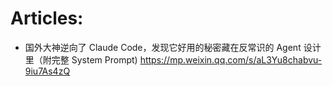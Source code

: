 
# Articles:
- 国外大神逆向了 Claude Code，发现它好用的秘密藏在反常识的 Agent 设计里（附完整 System Prompt) https://mp.weixin.qq.com/s/aL3Yu8chabvu-9iu7As4zQ

